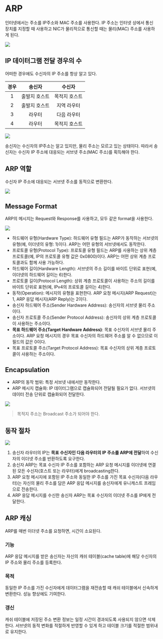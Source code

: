 # ARP
인터넷에서는 주소를 IP주소와 MAC 주소를 사용한다. IP 주소는 인터넷 상에서 통신 장치를 지정할 때 사용하고 NIC가 물리적으로 통신할 때는 물리(MAC) 주소를 사용하게 된다.

![](https://velog.velcdn.com/images/chocochip/post/4934bc17-7f2e-4e9c-be9d-2533fc70a90a/image.png)

## IP 데이터그램 전달 경우의 수
어떠한 경우에도 수신자의 IP 주소를 항상 알고 있다.

|경우|송신자|수신자|
|:---:|:---:|:---:|
|1|출발지 호스트|목적지 호스트|
|2|출발지 호스트|지역 라우터|
|3|라우터|다음 라우터|
|4|라우터|목적지 호스트|

![](https://velog.velcdn.com/images/chocochip/post/e47182f7-277b-4e29-93cc-8fdc0d892e4c/image.png)

송신자는 수신자의 IP주소는 알고 있지만, 물리 주소는 모르고 있는 상태이다. 따라서 송신자는 수신자 IP 주소에 대응되는 서브넷 주소(MAC 주소)를 획득해야 한다.

## ARP 역할
수신자 IP 주소에 대응되는 서브넷 주소를 동적으로 변환한다.

![](https://velog.velcdn.com/images/chocochip/post/53cb871c-46c4-48f8-b710-277730d9863c/image.png)


## Message Format
ARP의 메시지는 Request와 Response를 사용하고, 모두 같은 format을 사용한다.

![](https://velog.velcdn.com/images/chocochip/post/f6dce0d9-8d93-4637-9f7d-31e44d3d92b7/image.png)

- 하드웨어 유형(Hardware Type): 하드웨어 유형 필드는 ARP가 동작하는 서브넷의 유형(예, 이더넷의 유형: 1)이다. ARP는 어떤 유형의 서브넷에서도 동작한다.
- 프로토콜 유형(Protocol Type): 프로토콜 유형 필드는 ARP를 사용하는 상위 계층 프로토콜(예, IP의 프로토콜 유형 값은 0x0800)이다. ARP는 어떤 상위 계층 프로토콜과도 함께 사용 가능하다.
- 하드웨어 길이(Hardware Length): 서브넷의 주소 길이를 바이트 단위로 표현(예, 이더넷의 하드웨어 길이는 6)한다.
- 프로토콜 길이(Protocol Length): 상위 계층 프로토콜이 사용하는 주소의 길이를 바이트 단위로 표현(예, IPv4의 프로토콜 길이는 4)한다.
- 동작(Operation): 메시지의 유형을 표현한다. ARP 요청 메시지(ARP Request)는 1, ARP 응답 메시지(ARP Reply)는 2이다.
- 송신자 하드웨어 주소(Sender Hardware Address): 송신자의 서브넷 물리 주소이다.
- 송신자 프로토콜 주소(Sender Protocol Address): 송신자의 상위 계층 프로토콜이 사용하는 주소이다.
- **목표 하드웨어 주소(Target Hardware Address)**: 목표 수신자의 서브넷 물리 주소이다. ARP 요청 메시지의 경우 목표 수신자의 하드웨어 주소를 알 수 없으므로 이 필드의 값은 0이다.
- 목표 프로토콜 주소(Target Protocol Address): 목표 수신자의 상위 계층 프로토콜이 사용하는 주소이다.


## Encapsulation
- ARP의 동작 범위: 특정 서브넷 내에서만 동작한다.
- ARP 메시지 캡슐화: IP 데이터그램으로 캡슐화되어 전달될 필요가 없다. 서브넷의 데이터 전송 단위로 캡슐화되어 전달한다.

![](https://velog.velcdn.com/images/chocochip/post/f7fb022f-636d-4f3c-92fd-dde42a0514d7/image.png)

> 목적지 주소는 Broadcast 주소가 되어야 한다.

## 동작 절차
![](https://velog.velcdn.com/images/chocochip/post/852b007c-562d-4b19-8bce-346c9c272c7b/image.png)

1. 송신자 라우터의 IP는 **목표 수신자인 다음 라우터의 IP 주소를 ARP에 전달**하여 수신자의 이더넷 주소를 반환하도록 요구한다.
2. 송신자 ARP는 목표 수신자 IP 주소를 포함하는 ARP 요청 메시지를 이더넷에 연결된 모든 수신자(호스트 또는 라우터)에게 broadcasting한다.
3. ARP 요청 메시지에 포함된 IP 주소와 동일한 IP 주소를 가진 목표 수신자(다음 라우터)는 자신의 물리 주소를 담은 ARP 응답 메시지를 송신자에게 유니캐스트 프레임으로 전송한다.
4. ARP 응답 메시지를 수신한 송신자 ARP는 목표 수신자의 이더넷 주소를 IP에게 전달한다.

## ARP 캐싱
ARP를 매번 이더넷 주소를 요청하면, 시간이 소요된다. 
### 기능
ARP 응답 메시지를 받은 송신자는 자신의 캐쉬 테이블(cache table)에 해당 수신자의 IP 주소와 물리 주소를 등록한다.

### 목적
동일한 IP 주소를 가진 수신자에게 데이터그램을 재전송할 때 캐쉬 테이블에서 신속하게 변환한다. 성능 향상에도 기여한다.

### 갱신
캐쉬 테이블에 저장된 주소 변환 정보는 일정 시간이 경과되도록 사용되지 않으면 삭제한다. 서브넷의 동적 변화를 적절하게 반영할 수 있게 하고 테이블 크기를 적절한 범위내로 유지한다.




